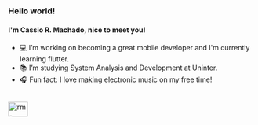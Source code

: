 ### Hello world!

<h4>I'm Cassio R. Machado, nice to meet you!</h4>

- 💻 I’m working on becoming a great mobile developer and I'm currently learning flutter.
- 📚 I’m studying System Analysis and Development at Uninter.
- 🎧 Fun fact: I love making electronic music on my free time! 

<div style="display: inline_block"><br>
  <img align="center" alt="rm-react" height="30" width="40" src="https://cdn.jsdelivr.net/gh/devicons/devicon/icons/flutter/flutter-original.svg" />
</div>
